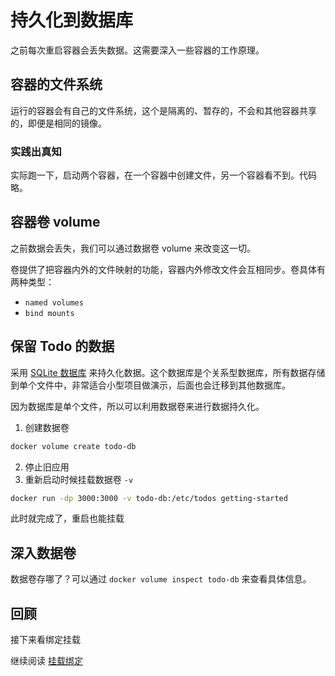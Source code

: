 # 持久化到数据库

之前每次重启容器会丢失数据。这需要深入一些容器的工作原理。

## 容器的文件系统

运行的容器会有自己的文件系统，这个是隔离的、暂存的，不会和其他容器共享的，即便是相同的镜像。

### 实践出真知

实际跑一下，启动两个容器，在一个容器中创建文件，另一个容器看不到。代码略。

## 容器卷 volume

之前数据会丢失，我们可以通过数据卷 volume 来改变这一切。

卷提供了把容器内外的文件映射的功能，容器内外修改文件会互相同步。卷具体有两种类型：

- `named volumes`
- `bind mounts`

## 保留 Todo 的数据

采用 [SQLite 数据库](https://www.sqlite.org/index.html) 来持久化数据。这个数据库是个关系型数据库，所有数据存储到单个文件中，非常适合小型项目做演示，后面也会迁移到其他数据库。

因为数据库是单个文件，所以可以利用数据卷来进行数据持久化。

1. 创建数据卷

```sh
docker volume create todo-db
```

2. 停止旧应用
3. 重新启动时候挂载数据卷 `-v`

```sh
docker run -dp 3000:3000 -v todo-db:/etc/todos getting-started
```

此时就完成了，重启也能挂载

## 深入数据卷

数据卷存哪了？可以通过 `docker volume inspect todo-db` 来查看具体信息。

## 回顾

接下来看绑定挂载

继续阅读 [挂载绑定](./06_bind_mounts.md)
